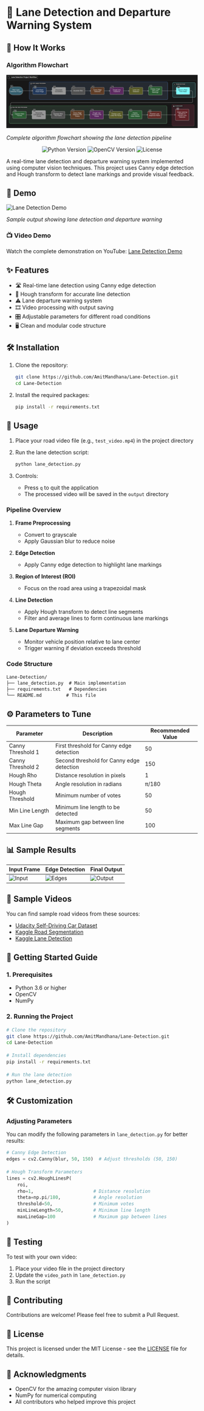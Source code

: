 # 🚗 Lane Detection and Departure Warning System

## 🧠 How It Works

### Algorithm Flowchart

![Lane Detection Flowchart](image.png)

*Complete algorithm flowchart showing the lane detection pipeline*

<div align="center">
  <img src="https://img.shields.io/badge/Python-3.6%2B-blue" alt="Python Version">
  <img src="https://img.shields.io/badge/OpenCV-4.8.0-green" alt="OpenCV Version">
  <img src="https://img.shields.io/badge/License-MIT-yellow" alt="License">
</div>

A real-time lane detection and departure warning system implemented using computer vision techniques. This project uses Canny edge detection and Hough transform to detect lane markings and provide visual feedback.

## 🎥 Demo

![Lane Detection Demo](https://github.com/AmitMandhana/Lane-Detection/raw/main/assets/demo.gif)

*Sample output showing lane detection and departure warning*

### 📺 Video Demo
Watch the complete demonstration on YouTube: [Lane Detection Demo](https://youtu.be/ZWo-vWFWAnk?si=6z19DTxxuaZ34wbu)

## ✨ Features

- 🛣️ Real-time lane detection using Canny edge detection
- 🎯 Hough transform for accurate line detection
- ⚠️ Lane departure warning system
- 🎞️ Video processing with output saving
- 🎛️ Adjustable parameters for different road conditions
- 🖥️ Clean and modular code structure

## 🛠️ Installation

1. Clone the repository:
   ```bash
   git clone https://github.com/AmitMandhana/Lane-Detection.git
   cd Lane-Detection
   ```

2. Install the required packages:
   ```bash
   pip install -r requirements.txt
   ```

## 🚀 Usage

1. Place your road video file (e.g., `test_video.mp4`) in the project directory

2. Run the lane detection script:
   ```bash
   python lane_detection.py
   ```

3. Controls:
   - Press `q` to quit the application
   - The processed video will be saved in the `output` directory


### Pipeline Overview

1. **Frame Preprocessing**
   - Convert to grayscale
   - Apply Gaussian blur to reduce noise
   
2. **Edge Detection**
   - Apply Canny edge detection to highlight lane markings
   
3. **Region of Interest (ROI)**
   - Focus on the road area using a trapezoidal mask
   
4. **Line Detection**
   - Apply Hough transform to detect line segments
   - Filter and average lines to form continuous lane markings
   
5. **Lane Departure Warning**
   - Monitor vehicle position relative to lane center
   - Trigger warning if deviation exceeds threshold

### Code Structure

```
Lane-Detection/
├── lane_detection.py  # Main implementation
├── requirements.txt   # Dependencies
└── README.md         # This file
```

## ⚙️ Parameters to Tune

| Parameter | Description | Recommended Value |
|-----------|-------------|-------------------|
| Canny Threshold 1 | First threshold for Canny edge detection | 50 |
| Canny Threshold 2 | Second threshold for Canny edge detection | 150 |
| Hough Rho | Distance resolution in pixels | 1 |
| Hough Theta | Angle resolution in radians | π/180 |
| Hough Threshold | Minimum number of votes | 50 |
| Min Line Length | Minimum line length to be detected | 50 |
| Max Line Gap | Maximum gap between line segments | 100 |

## 📊 Sample Results

| Input Frame | Edge Detection | Final Output |
|-------------|----------------|---------------|
| ![Input](https://github.com/AmitMandhana/Lane-Detection/raw/main/assets/input.jpg) | ![Edges](https://github.com/AmitMandhana/Lane-Detection/raw/main/assets/edges.jpg) | ![Output](https://github.com/AmitMandhana/Lane-Detection/raw/main/assets/output.jpg) |

## 📂 Sample Videos

You can find sample road videos from these sources:
- [Udacity Self-Driving Car Dataset](https://github.com/udacity/self-driving-car/tree/master/datasets)
- [Kaggle Road Segmentation](https://www.kaggle.com/datasets/andrewmvd/road-segmentation)
- [Kaggle Lane Detection](https://www.kaggle.com/datasets/brsdincer/lane-detection)

## 🚀 Getting Started Guide

### 1. Prerequisites
- Python 3.6 or higher
- OpenCV
- NumPy

### 2. Running the Project
```bash
# Clone the repository
git clone https://github.com/AmitMandhana/Lane-Detection.git
cd Lane-Detection

# Install dependencies
pip install -r requirements.txt

# Run the lane detection
python lane_detection.py
```

## 🛠️ Customization

### Adjusting Parameters
You can modify the following parameters in `lane_detection.py` for better results:

```python
# Canny Edge Detection
edges = cv2.Canny(blur, 50, 150)  # Adjust thresholds (50, 150)

# Hough Transform Parameters
lines = cv2.HoughLinesP(
    roi,
    rho=1,                      # Distance resolution
    theta=np.pi/180,            # Angle resolution
    threshold=50,               # Minimum votes
    minLineLength=50,           # Minimum line length
    maxLineGap=100              # Maximum gap between lines
)
```

## 🧪 Testing

To test with your own video:
1. Place your video file in the project directory
2. Update the `video_path` in `lane_detection.py`
3. Run the script

## 🤝 Contributing

Contributions are welcome! Please feel free to submit a Pull Request.

## 📄 License

This project is licensed under the MIT License - see the [LICENSE](LICENSE) file for details.

## 🙏 Acknowledgments

- OpenCV for the amazing computer vision library
- NumPy for numerical computing
- All contributors who helped improve this project
